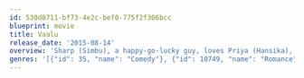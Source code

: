 ```yaml
---
id: 530d8711-bf73-4e2c-bef0-775f2f306bcc
blueprint: movie
title: Vaalu
release_date: '2015-08-14'
overview: 'Sharp (Simbu), a happy-go-lucky guy, loves Priya (Hansika), a college student, but later learns that she is enagaged to Anbu ( Aditya), a businessman-gangster. Priya wants them to remain friends and Sharp agrees, all the while scheming to make her fall in love with him.'
genres: '[{"id": 35, "name": "Comedy"}, {"id": 10749, "name": "Romance"}]'
---
```

